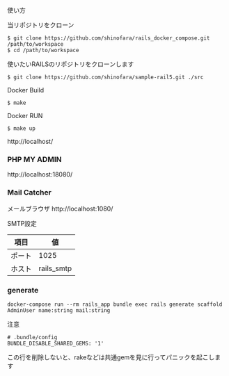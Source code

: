 使い方

当リポジトリをクローン

```
$ git clone https://github.com/shinofara/rails_docker_compose.git /path/to/workspace
$ cd /path/to/workspace
```

使いたいRAILSのリポジトリをクローンします

```
$ git clone https://github.com/shinofara/sample-rail5.git ./src
```

Docker Build

```
$ make
```

Docker RUN

```
$ make up
```

http://localhost/

### PHP MY ADMIN

http://localhost:18080/


### Mail Catcher

メールブラウザ
http://localhost:1080/

SMTP設定

| 項目   | 値         |
| ------ | ---------- |
| ポート | 1025       |
| ホスト | rails_smtp |

### generate

```
docker-compose run --rm rails_app bundle exec rails generate scaffold AdminUser name:string mail:string
```

注意

```
# .bundle/config
BUNDLE_DISABLE_SHARED_GEMS: '1'
```

この行を削除しないと、rakeなどは共通gemを見に行ってパニックを起こします
